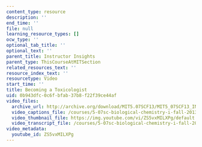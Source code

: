 ```yaml
---
content_type: resource
description: ''
end_time: ''
file: null
learning_resource_types: []
ocw_type: ''
optional_tab_title: ''
optional_text: ''
parent_title: Instructor Insights
parent_type: ThisCourseAtMITSection
related_resources_text: ''
resource_index_text: ''
resourcetype: Video
start_time: ''
title: Becoming a Toxicologist
uid: 0b943dfc-0c6f-bfab-37b8-f22f39ce44af
video_files:
  archive_url: http://archive.org/download/MIT5.07SCF13/MIT5_07SCF13_INT_JOHN_A_300k.mp4
  video_captions_file: /courses/5-07sc-biological-chemistry-i-fall-2013/6e4174532bdf5ab3994bed600cac0883_ZS5vxMILXPg.vtt
  video_thumbnail_file: https://img.youtube.com/vi/ZS5vxMILXPg/default.jpg
  video_transcript_file: /courses/5-07sc-biological-chemistry-i-fall-2013/51458087bfe71575f2e2f6f93e3ee8e9_ZS5vxMILXPg.pdf
video_metadata:
  youtube_id: ZS5vxMILXPg
---
```

